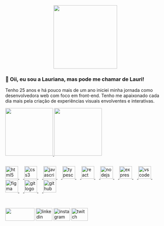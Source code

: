 <div align="center">
  <img height="200" src="https://media.giphy.com/media/dNgK7Ws7y176U/giphy.gif"  />
</div>

<h3 align="left">🌿 Oii, eu sou a Lauriana, mas pode me chamar de Lauri!</h1>
<p>Tenho 25 anos e há pouco mais de um ano iniciei minha jornada como desenvolvedora web com foco em front-end. Tenho me apaixonado cada dia mais pela criação de experiências visuais envolventes e interativas.</p> 

<div align="left">
  <a href="https://github.com/laurirodrigues">
  <img height="150em" src="https://github-readme-stats.vercel.app/api?username=laurirodrigues&show_icons=true&theme=dracula&include_all_commits=true&count_private=true"/>
  <img height="150em" src="https://github-readme-stats.vercel.app/api/top-langs/?username=laurirodrigues&layout=compact&langs_count=7&theme=dracula"/>
</div>
  
  ##
  
  <div align="left">
  <img src="https://cdn.jsdelivr.net/gh/devicons/devicon/icons/html5/html5-original.svg" height="40" alt="html5 logo"  />
  <img width="12" />
  <img src="https://cdn.jsdelivr.net/gh/devicons/devicon/icons/css3/css3-original.svg" height="40" alt="css3 logo"  />
  <img width="12" />
  <img src="https://cdn.jsdelivr.net/gh/devicons/devicon/icons/javascript/javascript-original.svg" height="40" alt="javascript logo"  />
  <img width="12" />
  <img src="https://cdn.jsdelivr.net/gh/devicons/devicon/icons/typescript/typescript-original.svg" height="40" alt="typescript logo"  />
  <img width="12" />
  <img src="https://cdn.jsdelivr.net/gh/devicons/devicon/icons/react/react-original.svg" height="40" alt="react logo"  />
  <img width="12" />
  <img src="https://cdn.jsdelivr.net/gh/devicons/devicon/icons/nodejs/nodejs-original.svg" height="40" alt="nodejs logo"  />
  <img width="12" />
  <img src="https://cdn.jsdelivr.net/gh/devicons/devicon/icons/express/express-original.svg" height="40" alt="express logo"  />
  <img width="12" />
  <img src="https://cdn.jsdelivr.net/gh/devicons/devicon/icons/vscode/vscode-original.svg" height="40" alt="vscode logo"  />
  <img width="12" />
  <img src="https://cdn.jsdelivr.net/gh/devicons/devicon/icons/figma/figma-original.svg" height="40" alt="figma logo"  />
  <img width="12" />
  <img src="https://cdn.jsdelivr.net/gh/devicons/devicon/icons/git/git-original.svg" height="40" alt="git logo"  />
  <img width="12" />
  <img src="https://cdn.jsdelivr.net/gh/devicons/devicon/icons/github/github-original.svg" height="40" alt="github logo"  />
</div>
  
  ##
  <br>
  <div>
  <a href="https://laurirodrigues.dev" target="_blank"><img src="https://img.shields.io/badge/-Portfólio-%23E4405F?style=for-the-badge&logoColor=white" width="92" height="40" border-radius="10px" target="_blank"></a>
  <a href="https://www.linkedin.com/in/lauriana-rodrigues/" target="_blank"><img src="https://raw.githubusercontent.com/maurodesouza/profile-readme-generator/master/src/assets/icons/social/linkedin/default.svg" width="52" height="40" alt="linkedin logo"  /></a>
  <a href="https://instagram.com/laurirodrigues2" target="_blank"><img src="https://raw.githubusercontent.com/maurodesouza/profile-readme-generator/master/src/assets/icons/social/instagram/default.svg" width="52" height="40" alt="instagram logo"  /></a>
 	<a href="https://www.twitch.tv/lauri_rodrigues" target="_blank"><img src="https://raw.githubusercontent.com/maurodesouza/profile-readme-generator/master/src/assets/icons/social/twitch/default.svg" width="52" height="40" alt="twitch logo"  /></a>
  
   
    
  ##
    
    
